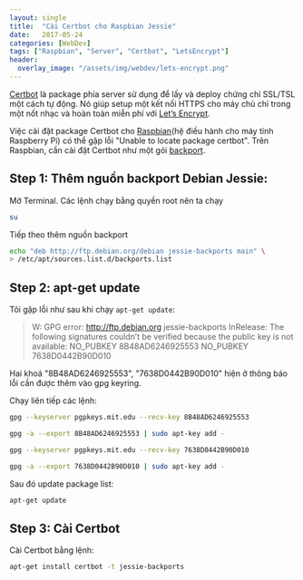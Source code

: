 ```yaml
---
layout: single
title:  "Cài Certbot cho Raspbian Jessie"
date:   2017-05-24
categories: [WebDev]
tags: ["Raspbian", "Server", "Certbot", "LetsEncrypt"]
header:
  overlay_image: "/assets/img/webdev/lets-encrypt.png"
---
```


[Certbot](https://certbot.eff.org/) là package phía server sử dụng để lấy và deploy chứng chỉ SSL/TSL một cách tự động. Nó giúp setup một kết nối HTTPS cho máy chủ chỉ trong một nốt nhạc và hoàn toàn miễn phí với [Let’s Encrypt](https://letsencrypt.org/).

Việc cài đặt package Certbot cho [Raspbian](https://www.raspbian.org/)(hệ điều hành cho máy tính Raspberry Pi) có thể gặp lỗi "Unable to locate package certbot". Trên Raspbian, cần cài đặt Certbot như một gói [backport](https://backports.debian.org/).

## Step 1: Thêm nguồn backport Debian Jessie:

Mở Terminal. Các lệnh chạy bằng quyền root nên ta chạy

~~~bash
su
~~~

Tiếp theo thêm nguồn backport

~~~bash
echo "deb http://ftp.debian.org/debian jessie-backports main" \
> /etc/apt/sources.list.d/backports.list
~~~

## Step 2: apt-get update

Tôi gặp lỗi như sau khi chạy `apt-get update`:


> W: GPG error: http://ftp.debian.org jessie-backports InRelease: The following signatures couldn’t be verified because the public key is not available: NO_PUBKEY 8B48AD6246925553 NO_PUBKEY 7638D0442B90D010


Hai khoá "8B48AD6246925553", "7638D0442B90D010" hiện ở thông báo lỗi cần được thêm vào gpg keyring.

Chạy liên tiếp các lệnh:

~~~bash
gpg --keyserver pgpkeys.mit.edu --recv-key 8B48AD6246925553
~~~

~~~bash
gpg -a --export 8B48AD6246925553 | sudo apt-key add -
~~~

~~~bash
gpg --keyserver pgpkeys.mit.edu --recv-key 7638D0442B90D010
~~~

~~~bash
gpg -a --export 7638D0442B90D010 | sudo apt-key add -
~~~

Sau đó update package list:

~~~bash
apt-get update
~~~


## Step 3: Cài Certbot

Cài Certbot bằng lệnh:

~~~bash
apt-get install certbot -t jessie-backports
~~~